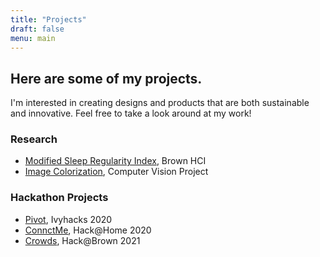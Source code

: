 ```yaml
---
title: "Projects"
draft: false
menu: main
---
```


## Here are some of my projects. 

I'm interested in creating designs and products that are both sustainable and innovative. Feel free to take a look around at my work!

### Research
- [Modified Sleep Regularity Index](/projects/sleep-regularity-research), Brown HCI
- [Image Colorization](/projects/image-colorization), Computer Vision Project

### Hackathon Projects
- [Pivot](/projects/pivot), Ivyhacks 2020
- [ConnctMe](/projects/connctme), Hack@Home 2020
- [Crowds](/projects/crowds), Hack@Brown 2021
